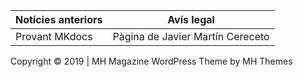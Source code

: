 Notícies anteriors | Avís legal 
------------------ | ------------------
Provant MKdocs | Pàgina de Javier Martín Cereceto

Copyright © 2019 | MH Magazine WordPress Theme by MH Themes